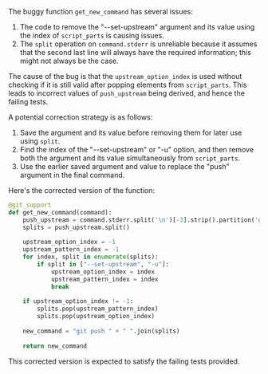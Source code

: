 The buggy function `get_new_command` has several issues:
1. The code to remove the "--set-upstream" argument and its value using the index of `script_parts` is causing issues.
2. The `split` operation on `command.stderr` is unreliable because it assumes that the second last line will always have the required information; this might not always be the case.

The cause of the bug is that the `upstream_option_index` is used without checking if it is still valid after popping elements from `script_parts`. This leads to incorrect values of `push_upstream` being derived, and hence the failing tests.

A potential correction strategy is as follows:
1. Save the argument and its value before removing them for later use using `split`.
2. Find the index of the "--set-upstream" or "-u" option, and then remove both the argument and its value simultaneously from `script_parts`.
3. Use the earlier saved argument and value to replace the "push" argument in the final command.

Here's the corrected version of the function:

```python
@git_support
def get_new_command(command):
    push_upstream = command.stderr.split('\n')[-3].strip().partition('git ')[2]
    splits = push_upstream.split()
    
    upstream_option_index = -1
    upstream_pattern_index = -1
    for index, split in enumerate(splits):
        if split in ["--set-upstream", "-u"]:
            upstream_option_index = index
            upstream_pattern_index = index
            break
            
    if upstream_option_index != -1:
        splits.pop(upstream_pattern_index)
        splits.pop(upstream_option_index)
        
    new_command = "git push " + " ".join(splits)
    
    return new_command
```

This corrected version is expected to satisfy the failing tests provided.